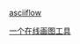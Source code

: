 [asciiflow](http://asciiflow.com/)

[一个在线画图工具](https://www.lucidchart.com/?utm_expid=39895073-174.FtMvh7TORVKb0Kp82Fb6Hw.0)
